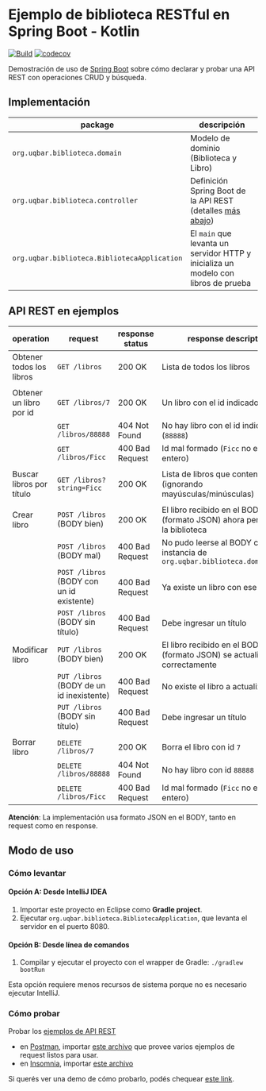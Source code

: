 # Ejemplo de biblioteca RESTful en Spring Boot - Kotlin

[![Build](https://github.com/uqbar-project/eg-biblioteca-springboot-kotlin/actions/workflows/build.yml/badge.svg)](https://github.com/uqbar-project/eg-biblioteca-springboot/actions/workflows/build.yml) [![codecov](https://codecov.io/gh/uqbar-project/eg-biblioteca-springboot-kotlin/branch/master/graph/badge.svg?token=0ZNNS99PJP)](https://codecov.io/gh/uqbar-project/eg-biblioteca-springboot-kotlin)

Demostración de uso de [Spring Boot](https://spring.io/projects/spring-boot) sobre cómo declarar y probar una API REST con operaciones CRUD y búsqueda.


## Implementación

| package | descripción |
| --- | --- |
| `org.uqbar.biblioteca.domain`      | Modelo de dominio (Biblioteca y Libro) |
| `org.uqbar.biblioteca.controller`       | Definición Spring Boot de la API REST (detalles [más abajo](#api-rest-en-ejemplos)) |
| `org.uqbar.biblioteca.BibliotecaApplication`        | El `main` que levanta un servidor HTTP y inicializa un modelo con libros de prueba |


## API REST en ejemplos

| operation                 | request                   | response status | response description | 
| --- | --- | --- | --- |
| Obtener todos los libros  | `GET /libros`             | 200 OK          | Lista de todos los libros |
| | | | |
| Obtener un libro por id   | `GET /libros/7`           | 200 OK          | Un libro con el id indicado (`7`) |
|                           | `GET /libros/88888`       | 404 Not Found   | No hay libro con el id indicado (`88888`) |
|                           | `GET /libros/Ficc`        | 400 Bad Request | Id mal formado (`Ficc` no es un entero) |
| | | | |
| Buscar libros por título  | `GET /libros?string=Ficc` | 200 OK          | Lista de libros que contengan `ficc` (ignorando mayúsculas/minúsculas) |
| | | | |
| Crear libro     | `POST /libros` (BODY bien)| 200 OK          | El libro recibido en el BODY (formato JSON) ahora pertenece a la biblioteca |
|                           | `POST /libros` (BODY mal) | 400 Bad Request | No pudo leerse al BODY como instancia de `org.uqbar.biblioteca.domain.Libro` |
|                           | `POST /libros` (BODY con un id existente) | 400 Bad Request | Ya existe un libro con ese id |
|                           | `POST /libros` (BODY sin título) | 400 Bad Request | Debe ingresar un título |
| Modificar libro     | `PUT /libros` (BODY bien)| 200 OK          | El libro recibido en el BODY (formato JSON) se actualiza correctamente |
|      | `PUT /libros` (BODY de un id inexistente)| 400 Bad Request          | No existe el libro a actualizar |
|      | `PUT /libros` (BODY sin título)| 400 Bad Request | Debe ingresar un título |
| | | | |
| Borrar libro              | `DELETE /libros/7`        | 200 OK          | Borra el libro con id `7` |
|                           | `DELETE /libros/88888`    | 404 Not Found | No hay libro con id `88888` |
|                           | `DELETE /libros/Ficc`     | 400 Bad Request | Id mal formado (`Ficc` no es un entero) |

**Atención**: La implementación usa formato JSON en el BODY, tanto en request como en response.


## Modo de uso

### Cómo levantar

#### Opción A: Desde IntelliJ IDEA

1. Importar este proyecto en Eclipse como **Gradle project**.
2. Ejecutar `org.uqbar.biblioteca.BibliotecaApplication`, que levanta el servidor en el puerto 8080.

#### Opción B: Desde línea de comandos

1. Compilar y ejecutar el proyecto con el wrapper de Gradle: `./gradlew bootRun`

Esta opción requiere menos recursos de sistema porque no es necesario ejecutar IntelliJ.

### Cómo probar

Probar los [ejemplos de API REST](#api-rest-en-ejemplos)

* en [Postman](https://www.getpostman.com/), importar [este archivo](Biblioteca.postman_collection.json) que provee varios ejemplos de request listos para usar.
* en [Insomnia](https://insomnia.rest/download), importar [este archivo](Biblioteca.insomnia_collection.json)

Si querés ver una demo de cómo probarlo, podés chequear [este link](https://github.com/uqbar-project/eg-tareas-springboot-kotlin).
